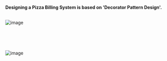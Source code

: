 **Designing a Pizza Billing System is based on  'Decorator Pattern  Design'.**
<br>
<br>

![image](https://github.com/user-attachments/assets/7c8ab52d-2a44-4722-81be-0e42829690ec)


<br>
<br>
<br>


![image](https://github.com/user-attachments/assets/0b7a8be6-bc1c-4cdd-a3d2-3e6f78ff3688)
